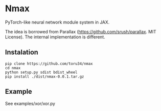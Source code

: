 # Nmax

PyTorch-like neural network module system in JAX.

The idea is borrowed from Parallax (https://github.com/srush/parallax. MIT License). The internal implementation is different.

## Instalation

```shell
pip clone https://github.com/toru34/nmax
cd nmax
python setup.py sdist bdist_wheel
pip install ./dist/nmax-0.0.1.tar.gz
```

## Example

See examples/xor/xor.py
